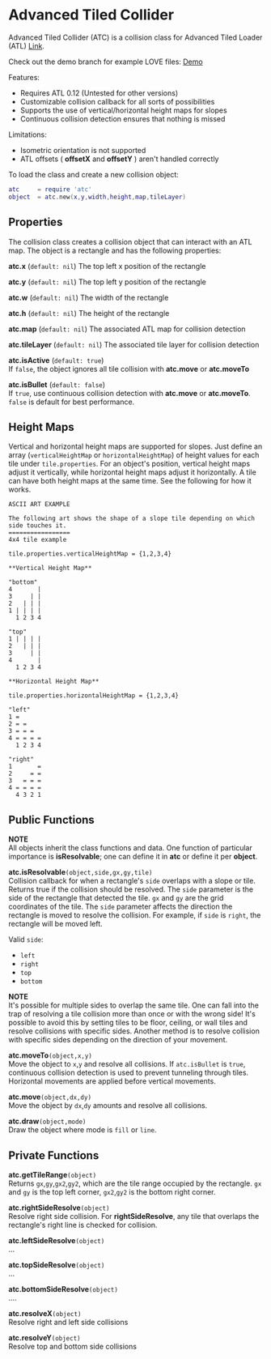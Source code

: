 # Advanced Tiled Collider

Advanced Tiled Collider (ATC) is a collision class for Advanced Tiled Loader (ATL) [Link](https://github.com/Kadoba/Advanced-Tiled-Loader).

Check out the demo branch for example LOVE files: [Demo](https://github.com/markandgo/AT-Collider/tree/demo)

Features:

* Requires ATL 0.12 (Untested for other versions)
* Customizable collision callback for all sorts of possibilities
* Supports the use of vertical/horizontal height maps for slopes
* Continuous collision detection ensures that nothing is missed

Limitations:

* Isometric orientation is not supported
* ATL offsets ( **offsetX** and **offsetY** ) aren't handled correctly

To load the class and create a new collision object:  
````lua
atc     = require 'atc'
object  = atc.new(x,y,width,height,map,tileLayer)
````

## Properties

The collision class creates a collision object that can interact with an ATL map. The object is a rectangle and has the following properties:

**atc.x** (`default: nil`)
The top left x position of the rectangle

**atc.y** (`default: nil`) 
The top left y position of the rectangle

**atc.w** (`default: nil`)
The width of the rectangle

**atc.h** (`default: nil`) 
The height of the rectangle

**atc.map** (`default: nil`) 
The associated ATL map for collision detection

**atc.tileLayer** (`default: nil`) 
The associated tile layer for collision detection

**atc.isActive** (`default: true`)    
If `false`, the object ignores all tile collision with **atc.move** or **atc.moveTo** 

**atc.isBullet** (`default: false`)  
If `true`, use continuous collision detection with **atc.move** or **atc.moveTo**. `false` is default for best performance.

## Height Maps

Vertical and horizontal height maps are supported for slopes. Just define an array (`verticalHeightMap` or `horizontalHeightMap`) of height values for each tile under `tile.properties`. For an object's position, vertical height maps adjust it vertically, while horizontal height maps adjust it horizontally. A tile can have both height maps at the same time. See the following for how it works.

````
ASCII ART EXAMPLE

The following art shows the shape of a slope tile depending on which side touches it.
=================
4x4 tile example

tile.properties.verticalHeightMap = {1,2,3,4}

**Vertical Height Map**

"bottom"
4       |
3     | |
2   | | |
1 | | | |
  1 2 3 4

"top"
1 | | | |
2   | | |
3     | |
4       |
  1 2 3 4

**Horizontal Height Map**

tile.properties.horizontalHeightMap = {1,2,3,4}

"left"
1 =
2 = =
3 = = =
4 = = = =
  1 2 3 4

"right"
1       =
2     = =
3   = = =
4 = = = =
  4 3 2 1
````

## Public Functions

**NOTE**  
All objects inherit the class functions and data. One function of particular importance is **isResolvable**; one can define it in **atc** or define it per **object**.

**atc.isResolvable**`(object,side,gx,gy,tile)`  
Collision callback for when a rectangle's `side` overlaps with a slope or tile. Returns true if the collision should be resolved. The `side` parameter is the side of the rectangle that detected the tile. `gx` and `gy` are the grid coordinates of the tile. The `side` parameter affects the direction the rectangle is moved to resolve the collision. For example, if `side` is `right`, the rectangle will be moved left.

Valid `side`:  
* `left`
* `right`
* `top`
* `bottom`

**NOTE**  
It's possible for multiple sides to overlap the same tile. One can fall into the trap of resolving a tile collision more than once or with the wrong side! It's possible to avoid this by setting tiles to be floor, ceiling, or wall tiles and resolve collisions with specific sides. Another method is to resolve collision with specific sides depending on the direction of your movement.

**atc.moveTo**`(object,x,y)`  
Move the object to `x`,`y` and resolve all collisions. If `atc.isBullet` is `true`, continuous collision detection is used to prevent tunneling through tiles. Horizontal movements are applied before vertical movements.

**atc.move**`(object,dx,dy)`  
Move the object by `dx`,`dy` amounts and resolve all collisions.

**atc.draw**`(object,mode)`  
Draw the object where mode is `fill` or `line`.

## Private Functions

**atc.getTileRange**`(object)`  
Returns `gx`,`gy`,`gx2`,`gy2`, which are the tile range occupied by the rectangle. `gx` and `gy` is the top left corner, `gx2`,`gy2` is the bottom right corner.

**atc.rightSideResolve**`(object)`  
Resolve right side collision. For **rightSideResolve**, any tile that overlaps the rectangle's right line is checked for collision.

**atc.leftSideResolve**`(object)`  
...

**atc.topSideResolve**`(object)`  
...

**atc.bottomSideResolve**`(object)`  
....

**atc.resolveX**`(object)`  
Resolve right and left side collisions

**atc.resolveY**`(object)`  
Resolve top and bottom side collisions
